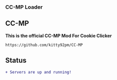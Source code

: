 ### CC-MP Loader

## CC-MP
 **This is the official CC-MP Mod For Cookie Clicker**
```
https://github.com/kitty92pm/CC-MP
```

## Status
```diff
+ Servers are up and running!
```
